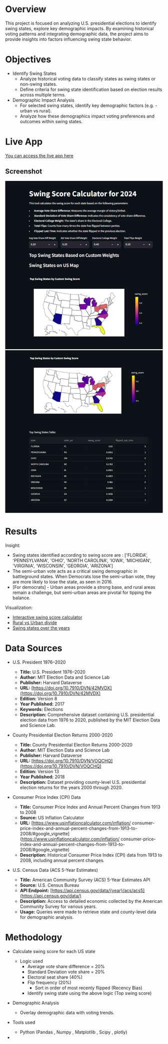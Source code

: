 # Overview
This project is focused on analyzing U.S. presidential elections to identify swing states, explore key demographic impacts. By examining historical voting patterns and integrating demographic data, the project aims to provide insights into factors influencing swing state behavior.

# Objectives

- Identify Swing States
  - Analyze historical voting data to classify states as swing states or non-swing states.
  - Define criteria for swing state identification based on election results across multiple terms.
- Demographic Impact Analysis
  - For selected swing states, identify key demographic factors (e.g. - urban vs rural).
  - Analyze how these demographics impact voting preferences and outcomes within swing states.
 
# Live App
[You can access the live app here](https://aizqnvqgc8sdtgpmdg22yv.streamlit.app/)

## Screenshot 

![Dashboard Screenshot](https://github.com/abhinavbatra06/presidential_election-/blob/main/screenshot_1.jpg?raw=true)
![Analysis Screenshot](https://github.com/abhinavbatra06/presidential_election-/blob/main/screenshot_2.jpg?raw=true)

 
# Results 

Insight:
-  Swing states identified according to swing score are : ['FLORIDA', 'PENNSYLVANIA', 'OHIO', 'NORTH CAROLINA', 'IOWA', 'MICHIGAN', 'VIRGINIA', 'WISCONSIN', 'GEORGIA', 'ARIZONA']	
- The semi-urban vote acts as a critical swing demographic in battleground states. When Democrats lose the semi-urban vote, they are more likely to lose the state, as seen in 2016.
- [For democrats] - Urban areas provide a strong base, and rural areas remain a challenge, but semi-urban areas are pivotal for tipping the balance.

Visualization:
- [Interactive swing score calculator](https://aizqnvqgc8sdtgpmdg22yv.streamlit.app/)
- [Rural vs Urban divide](https://drive.google.com/open?id=11Ek34wMYJop7fVSabn00TSn5zb7x_oi0&usp=drive_fs)
- [Swing states over the years](https://drive.google.com/open?id=1LnQBNN1BYKch0-UcHW7MFUq-tAgd7PqW&usp=drive_fs)


# Data Sources

- U.S. President 1976–2020
	- **Title:** U.S. President 1976–2020
	- **Author:** MIT Election Data and Science Lab
	- **Publisher:** Harvard Dataverse
	- **URL:** [https://doi.org/10.7910/DVN/42MVDX](https://doi.org/10.7910/DVN/42MVDX)
	- **Edition:** Version 8
	- **Year Published:** 2017
	- **Keywords:** Elections
	- **Description:** Comprehensive dataset containing U.S. presidential election data from 1976 to 2020, published by the MIT Election Data 	and Science Lab.


- County Presidential Election Returns 2000-2020
	- **Title:** County Presidential Election Returns 2000-2020
	- **Author:** MIT Election Data and Science Lab
	- **Publisher:** Harvard Dataverse
	- **URL:** [https://doi.org/10.7910/DVN/VOQCHQ](https://doi.org/10.7910/DVN/VOQCHQ)
	- **Edition:** Version 13
	- **Year Published:** 2018
	- **Description:** Dataset providing county-level U.S. presidential election returns for the years 2000 through 2020.

- Consumer Price Index (CPI) Data
	- **Title:** Consumer Price Index and Annual Percent Changes from 1913 to 2008
	- **Source:** US Inflation Calculator
	- **URL:** [https://www.usinflationcalculator.com/inflation/	consumer-price-index-and-annual-percent-changes-from-1913-to-2008/#google_vignette](https://www.usinflationcalculator.com/inflation/	consumer-price-index-and-annual-percent-changes-from-1913-to-2008/#google_vignette)
	- **Description:** Historical Consumer Price Index (CPI) data from 1913 to 2008, including annual percent changes.

 - U.S. Census Data (ACS 5-Year Estimates)
	- **Title:** American Community Survey (ACS) 5-Year Estimates API
	- **Source:** U.S. Census Bureau
	- **API Endpoint:** [https://api.census.gov/data/{year}/acs/acs5](https://api.census.gov/data/)
	- **Description:** Access to detailed economic collected by the American Community Survey for 	various years.
	- **Usage:** Queries were made to retrieve state and county-level data for demographic analysis.

# Methodology

- Calculate swing score for each US state
	- Logic used
   		- Average vote share difference = 20%
   		- Standard Deviation vote share = 20%
   		- Electoral seat share (40%)
   		- Flip frequency (20%)
     		- Sort in order of most recenty flipped (Recency Bias) 	
     	- Identify swing state using the above logic (Top swing score)  
- Demographic Analysis
  	- Overlay demographic data with voting trends.
- Tools used
	- Python (Pandas , Numpy , Matplotlib , Scipy , plotly)  




-
